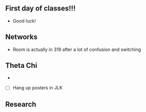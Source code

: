 
## First day of classes!!!
- Good luck!

## Networks
- Room is actually in 319 after a lot of confusion and switching

## Theta Chi
- 

- [ ] Hang up posters in JLK

## Research

